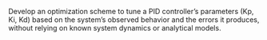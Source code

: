  Develop an optimization scheme to tune a PID controller’s parameters (Kp, Ki, Kd) based on the system’s observed behavior and the errors it produces, without relying on known system dynamics or analytical models.
